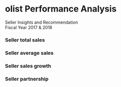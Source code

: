 # olist Performance Analysis

Seller Insights and Recommendation<br>
Fiscal Year 2017 & 2018

### Seller total sales
### Seller average sales
### Seller sales growth
### Seller partnership
